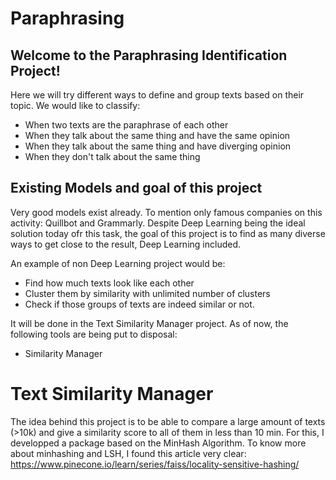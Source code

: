 # Paraphrasing

## Welcome to the Paraphrasing Identification Project!

Here we will try different ways to define and group texts based on their topic.
We would like to classify:
- When two texts are the paraphrase of each other
- When they talk about the same thing and have the same opinion
- When they talk about the same thing and have diverging opinion
- When they don't talk about the same thing

## Existing Models and goal of this project

Very good models exist already. To mention only famous companies on this activity: Quillbot and Grammarly.
Despite Deep Learning being the ideal solution today ofr this task, the goal of this project is to find as many diverse ways to get close to the result, Deep Learning included.

An example of non Deep Learning project would be:
- Find how much texts look like each other
- Cluster them by similarity with unlimited number of clusters
- Check if those groups of texts are indeed similar or not.

It will be done in the Text Similarity Manager project.
As of now, the following tools are being put to disposal:
- Similarity Manager

# Text Similarity Manager
The idea behind this project is to be able to compare a large amount of texts (>10k) and give a similarity score to all of them in less than 10 min.
For this, I developped a package based on the MinHash Algorithm.
To know more about minhashing and LSH, I found this article very clear: https://www.pinecone.io/learn/series/faiss/locality-sensitive-hashing/
